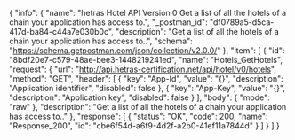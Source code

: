 {
  "info": {
    "name": "hetras Hotel API Version 0 Get a list of all the hotels of a chain your application has access to.",
    "_postman_id": "df0789a5-d5ca-417d-ba84-c44a7e030b0c",
    "description": "Get a list of all the hotels of a chain your application has access to..",
    "schema": "https://schema.getpostman.com/json/collection/v2.0.0/"
  },
  "item": [
    {
      "id": "8bdf20e7-c579-48ae-bee3-1448219241ed",
      "name": "Hotels_GetHotels",
      "request": {
        "url": "http://api.hetras-certification.net/api/hotel/v0/hotels",
        "method": "GET",
        "header": [
          {
            "key": "App-Id",
            "value": "{}",
            "description": "Application identifier",
            "disabled": false
          },
          {
            "key": "App-Key",
            "value": "{}",
            "description": "Application key",
            "disabled": false
          }
        ],
        "body": {
          "mode": "raw"
        },
        "description": "Get a list of all the hotels of a chain your application has access to.."
      },
      "response": [
        {
          "status": "OK",
          "code": 200,
          "name": "Response_200",
          "id": "cbe6f54d-a6f9-4d2f-a2b0-41ef11a7844d"
        }
      ]
    }
  ]
}